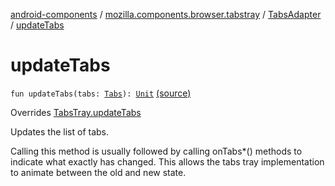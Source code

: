 [android-components](../../index.md) / [mozilla.components.browser.tabstray](../index.md) / [TabsAdapter](index.md) / [updateTabs](./update-tabs.md)

# updateTabs

`fun updateTabs(tabs: `[`Tabs`](../../mozilla.components.concept.tabstray/-tabs/index.md)`): `[`Unit`](https://kotlinlang.org/api/latest/jvm/stdlib/kotlin/-unit/index.html) [(source)](https://github.com/mozilla-mobile/android-components/blob/master/components/browser/tabstray/src/main/java/mozilla/components/browser/tabstray/TabsAdapter.kt#L47)

Overrides [TabsTray.updateTabs](../../mozilla.components.concept.tabstray/-tabs-tray/update-tabs.md)

Updates the list of tabs.

Calling this method is usually followed by calling onTabs*() methods to indicate what
exactly has changed. This allows the tabs tray implementation to animate between the old and
new state.


